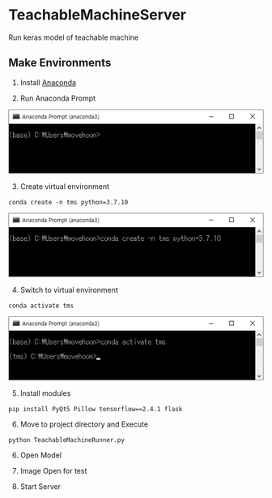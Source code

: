 # TeachableMachineServer
Run keras model of teachable machine

## Make Environments
1. Install [Anaconda](https://www.anaconda.com/)

2. Run Anaconda Prompt

![Anaconda Prompt](docs/anaconda.png)

3. Create virtual environment
```
conda create -n tms python=3.7.10
```
![Anaconda](docs/anaconda_create_virtual.png)

4. Switch to virtual environment
```
conda activate tms
```
![Anaconda](docs/anaconda_activate.png)

5. Install modules
```
pip install PyQt5 Pillow tensorflow==2.4.1 flask 
```

6. Move to project directory and Execute
```
python TeachableMachineRunner.py
```

6. Open Model

7. Image Open for test

8. Start Server
